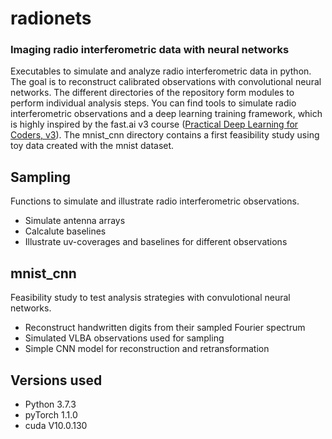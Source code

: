 # radionets

### Imaging radio interferometric data with neural networks

Executables to simulate and analyze radio interferometric data in python. The goal is to reconstruct calibrated observations with convolutional neural networks. 
The different directories of the repository form modules to perform individual analysis steps. You can find tools to simulate radio interferometric observations and a deep learning training framework, which is highly inspired by the fast.ai v3 course ([Practical Deep Learning for Coders, v3](https://course.fast.ai/index.html)).
The mnist_cnn directory contains a first feasibility study using toy data created with the mnist dataset.

## Sampling

Functions to simulate and illustrate radio interferometric observations.

* Simulate antenna arrays
* Calcalute baselines
* Illustrate uv-coverages and baselines for different observations

## mnist_cnn

Feasibility study to test analysis strategies with convulotional neural networks.

* Reconstruct handwritten digits from their sampled Fourier spectrum
* Simulated VLBA observations used for sampling
* Simple CNN model for reconstruction and retransformation

## Versions used

* Python 3.7.3
* pyTorch 1.1.0
* cuda V10.0.130

